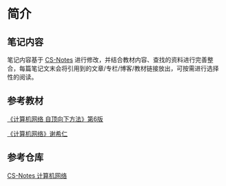 # 简介

## 笔记内容

笔记内容基于 [CS-Notes](https://cyc2018.github.io/CS-Notes/#/) 进行修改，并结合教材内容、查找的资料进行完善整合，每篇笔记文末会将引用到的文章/专栏/博客/教材链接放出，可按需进行选择性的阅读。

## 参考教材

[《计算机网络 自顶向下方法》第6版](https://book.douban.com/subject/26176870/)

[《计算机网络》谢希仁](https://book.douban.com/subject/26960678//)

## 参考仓库

[CS-Notes 计算机网络](https://cyc2018.github.io/CS-Notes/#/notes/%E8%AE%A1%E7%AE%97%E6%9C%BA%E7%BD%91%E7%BB%9C%20-%20%E7%9B%AE%E5%BD%951)

